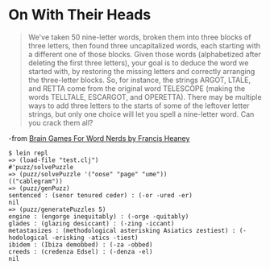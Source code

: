 # On With Their Heads

>We've taken 50 nine-letter words, broken them into three blocks of three letters, then found three uncapitalized words, each starting with a different one of those blocks. Given those words (alphabetized after deleting the first three letters), your goal is to deduce the word we started with, by restoring the missing letters and correctly arranging the three-letter blocks. So, for instance, the strings ARGOT, LTALE, and RETTA come from the original word TELESCOPE (making the words TELLTALE, ESCARGOT, and OPERETTA). There may be multiple ways to add three letters to the starts of some of the leftover letter strings, but only one choice will let you spell a nine-letter word. Can you crack them all?

-from [Brain Games For Word Nerds by Francis Heaney](http://www.amazon.com/Brain-Games-Nerds-Francis-Heaney/dp/1402770952)


```
$ lein repl
=> (load-file "test.clj")
#'puzz/solvePuzzle
=> (puzz/solvePuzzle '("oose" "page" "ume"))
(("cablegram"))
=> (puzz/genPuzz)
sentenced : (senor tenured ceder) : (-or -ured -er)
nil
=> (puzz/generatePuzzles 5)
engine : (engorge inequitably) : (-orge -quitably)
glades : (glazing desiccant) : (-zing -iccant)
metastasizes : (methodological asterisking Asiatics zestiest) : (-hodological -erisking -atics -tiest)
ibidem : (Ibiza demobbed) : (-za -obbed)
creeds : (credenza Edsel) : (-denza -el)
nil
```
